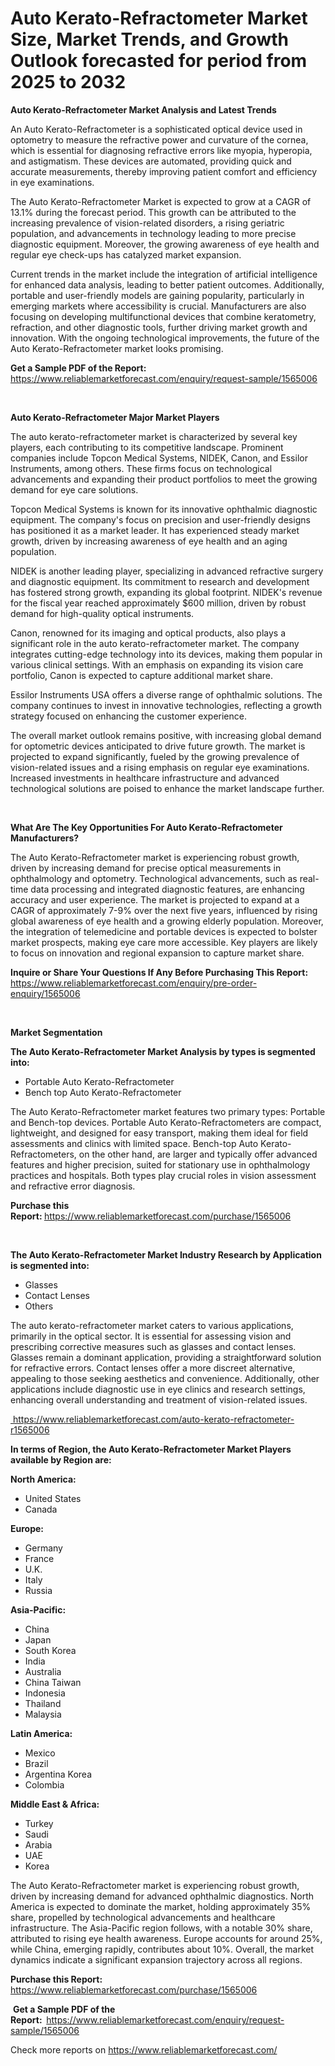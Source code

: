 <p><h1>Auto Kerato-Refractometer Market Size, Market Trends, and Growth Outlook forecasted for period from 2025 to 2032</h1></p><p><strong>Auto Kerato-Refractometer Market Analysis and Latest Trends</strong></p>
<p><p>An Auto Kerato-Refractometer is a sophisticated optical device used in optometry to measure the refractive power and curvature of the cornea, which is essential for diagnosing refractive errors like myopia, hyperopia, and astigmatism. These devices are automated, providing quick and accurate measurements, thereby improving patient comfort and efficiency in eye examinations.</p><p>The Auto Kerato-Refractometer Market is expected to grow at a CAGR of 13.1% during the forecast period. This growth can be attributed to the increasing prevalence of vision-related disorders, a rising geriatric population, and advancements in technology leading to more precise diagnostic equipment. Moreover, the growing awareness of eye health and regular eye check-ups has catalyzed market expansion.</p><p>Current trends in the market include the integration of artificial intelligence for enhanced data analysis, leading to better patient outcomes. Additionally, portable and user-friendly models are gaining popularity, particularly in emerging markets where accessibility is crucial. Manufacturers are also focusing on developing multifunctional devices that combine keratometry, refraction, and other diagnostic tools, further driving market growth and innovation. With the ongoing technological improvements, the future of the Auto Kerato-Refractometer market looks promising.</p></p>
<p><strong>Get a Sample PDF of the Report:&nbsp;</strong> <a href="https://www.reliablemarketforecast.com/enquiry/request-sample/1565006?utm_campaign=2808&utm_medium=2&utm_source=Github&utm_content=ia&utm_term=25022025&utm_id=auto-kerato-refractometer">https://www.reliablemarketforecast.com/enquiry/request-sample/1565006</a></p>
<p>&nbsp;</p>
<p><strong>Auto Kerato-Refractometer Major Market Players</strong></p>
<p><p>The auto kerato-refractometer market is characterized by several key players, each contributing to its competitive landscape. Prominent companies include Topcon Medical Systems, NIDEK, Canon, and Essilor Instruments, among others. These firms focus on technological advancements and expanding their product portfolios to meet the growing demand for eye care solutions.</p><p>Topcon Medical Systems is known for its innovative ophthalmic diagnostic equipment. The company's focus on precision and user-friendly designs has positioned it as a market leader. It has experienced steady market growth, driven by increasing awareness of eye health and an aging population. </p><p>NIDEK is another leading player, specializing in advanced refractive surgery and diagnostic equipment. Its commitment to research and development has fostered strong growth, expanding its global footprint. NIDEK's revenue for the fiscal year reached approximately $600 million, driven by robust demand for high-quality optical instruments.</p><p>Canon, renowned for its imaging and optical products, also plays a significant role in the auto kerato-refractometer market. The company integrates cutting-edge technology into its devices, making them popular in various clinical settings. With an emphasis on expanding its vision care portfolio, Canon is expected to capture additional market share.</p><p>Essilor Instruments USA offers a diverse range of ophthalmic solutions. The company continues to invest in innovative technologies, reflecting a growth strategy focused on enhancing the customer experience. </p><p>The overall market outlook remains positive, with increasing global demand for optometric devices anticipated to drive future growth. The market is projected to expand significantly, fueled by the growing prevalence of vision-related issues and a rising emphasis on regular eye examinations. Increased investments in healthcare infrastructure and advanced technological solutions are poised to enhance the market landscape further.</p></p>
<p>&nbsp;</p>
<p><strong>What Are The Key Opportunities For Auto Kerato-Refractometer Manufacturers?</strong></p>
<p><p>The Auto Kerato-Refractometer market is experiencing robust growth, driven by increasing demand for precise optical measurements in ophthalmology and optometry. Technological advancements, such as real-time data processing and integrated diagnostic features, are enhancing accuracy and user experience. The market is projected to expand at a CAGR of approximately 7-9% over the next five years, influenced by rising global awareness of eye health and a growing elderly population. Moreover, the integration of telemedicine and portable devices is expected to bolster market prospects, making eye care more accessible. Key players are likely to focus on innovation and regional expansion to capture market share.</p></p>
<p><strong>Inquire or Share Your Questions If Any Before Purchasing This Report:</strong> <a href="https://www.reliablemarketforecast.com/enquiry/pre-order-enquiry/1565006?utm_campaign=2808&utm_medium=2&utm_source=Github&utm_content=ia&utm_term=25022025&utm_id=auto-kerato-refractometer">https://www.reliablemarketforecast.com/enquiry/pre-order-enquiry/1565006</a></p>
<p>&nbsp;</p>
<p><strong>Market Segmentation</strong></p>
<p><strong>The Auto Kerato-Refractometer Market Analysis by types is segmented into:</strong></p>
<p><ul><li>Portable Auto Kerato-Refractometer</li><li>Bench top Auto Kerato-Refractometer</li></ul></p>
<p><p>The Auto Kerato-Refractometer market features two primary types: Portable and Bench-top devices. Portable Auto Kerato-Refractometers are compact, lightweight, and designed for easy transport, making them ideal for field assessments and clinics with limited space. Bench-top Auto Kerato-Refractometers, on the other hand, are larger and typically offer advanced features and higher precision, suited for stationary use in ophthalmology practices and hospitals. Both types play crucial roles in vision assessment and refractive error diagnosis.</p></p>
<p><strong>Purchase this Report:&nbsp;</strong><a href="https://www.reliablemarketforecast.com/purchase/1565006?utm_campaign=2808&utm_medium=2&utm_source=Github&utm_content=ia&utm_term=25022025&utm_id=auto-kerato-refractometer">https://www.reliablemarketforecast.com/purchase/1565006</a></p>
<p>&nbsp;</p>
<p><strong>The Auto Kerato-Refractometer Market Industry Research by Application is segmented into:</strong></p>
<p><ul><li>Glasses</li><li>Contact Lenses</li><li>Others</li></ul></p>
<p><p>The auto kerato-refractometer market caters to various applications, primarily in the optical sector. It is essential for assessing vision and prescribing corrective measures such as glasses and contact lenses. Glasses remain a dominant application, providing a straightforward solution for refractive errors. Contact lenses offer a more discreet alternative, appealing to those seeking aesthetics and convenience. Additionally, other applications include diagnostic use in eye clinics and research settings, enhancing overall understanding and treatment of vision-related issues.</p></p>
<p><a href="https://www.reliablemarketforecast.com/auto-kerato-refractometer-r1565006?utm_campaign=2808&utm_medium=2&utm_source=Github&utm_content=ia&utm_term=25022025&utm_id=auto-kerato-refractometer">&nbsp;https://www.reliablemarketforecast.com/auto-kerato-refractometer-r1565006</a></p>
<p><strong>In terms of Region, the Auto Kerato-Refractometer Market Players available by Region are:</strong></p>
<p>
    <p> <strong> North America: </strong>
        <ul>
            <li>United States</li>
            <li>Canada</li>
        </ul>
        </p> 
    <p> <strong> Europe: </strong>
        <ul>
            <li>Germany</li>
            <li>France</li>
            <li>U.K.</li>
            <li>Italy</li>
            <li>Russia</li>
        </ul>
        </p> 
    <p> <strong> Asia-Pacific: </strong>
        <ul>
            <li>China</li>
            <li>Japan</li>
            <li>South Korea</li>
            <li>India</li>
            <li>Australia</li>
            <li>China Taiwan</li>
            <li>Indonesia</li>
            <li>Thailand</li>
            <li>Malaysia</li>
        </ul>
        </p> 
    <p> <strong> Latin America: </strong>
        <ul>
            <li>Mexico</li>
            <li>Brazil</li>
            <li>Argentina Korea</li>
            <li>Colombia</li>
        </ul>
        </p> 
    <p> <strong> Middle East & Africa: </strong>
        <ul>
            <li>Turkey</li>
            <li>Saudi</li>
            <li>Arabia</li>
            <li>UAE</li>
            <li>Korea</li>
        </ul>
    </p>
    </p>
<p><p>The Auto Kerato-Refractometer market is experiencing robust growth, driven by increasing demand for advanced ophthalmic diagnostics. North America is expected to dominate the market, holding approximately 35% share, propelled by technological advancements and healthcare infrastructure. The Asia-Pacific region follows, with a notable 30% share, attributed to rising eye health awareness. Europe accounts for around 25%, while China, emerging rapidly, contributes about 10%. Overall, the market dynamics indicate a significant expansion trajectory across all regions.</p></p>
<p><strong>Purchase this Report: </strong><a href="https://www.reliablemarketforecast.com/purchase/1565006?utm_campaign=2808&utm_medium=2&utm_source=Github&utm_content=ia&utm_term=25022025&utm_id=auto-kerato-refractometer">https://www.reliablemarketforecast.com/purchase/1565006</a></p>
<p>&nbsp;<strong>Get a Sample PDF of the Report:&nbsp;&nbsp;</strong><a href="https://www.reliablemarketforecast.com/enquiry/request-sample/1565006?utm_campaign=2808&utm_medium=2&utm_source=Github&utm_content=ia&utm_term=25022025&utm_id=auto-kerato-refractometer">https://www.reliablemarketforecast.com/enquiry/request-sample/1565006</a></p>
<p><strong></strong></p>
<p>Check more reports on <a href="https://www.reliablemarketforecast.com/?utm_campaign=2808&utm_medium=2&utm_source=Github&utm_content=ia&utm_term=25022025&utm_id=auto-kerato-refractometer">https://www.reliablemarketforecast.com/</a></p>